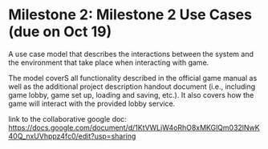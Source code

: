 # Milestone 2: Milestone 2 Use Cases (due on Oct 19) 

A use case model that describes the interactions between the system and the environment that take place when interacting with game. 

The model coverS all functionality described in the official game manual as well as the additional project description handout document (i.e., including game lobby, game set up, loading and saving, etc.). It also covers how the game will interact with the provided lobby service.

link to the collaborative google doc: https://docs.google.com/document/d/1KtVWLjW4oRhO8xMKGlQm032lNwK40Q_nxUVhppz4fc0/edit?usp=sharing
